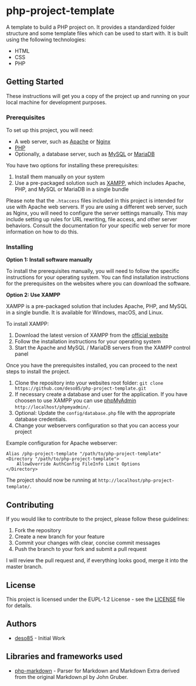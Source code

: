 # php-project-template

A template to build a PHP project on. It provides a standardized folder structure
and some template files which can be used to start with. It is built using the following technologies:

- HTML
- CSS
- PHP

## Getting Started

These instructions will get you a copy of the project up and running on your local machine for development purposes.

### Prerequisites

To set up this project, you will need:

- A web server, such as [Apache](https://httpd.apache.org/download.cgi) or [Nginx](http://nginx.org/en/download.html)
- [PHP](https://www.php.net/downloads.php)
- Optionally, a database server, such as [MySQL](https://www.mysql.com/downloads/) or [MariaDB](https://mariadb.org/download/?t=mariadb)

You have two options for installing these prerequisites:

1. Install them manually on your system
2. Use a pre-packaged solution such as [XAMPP](https://www.apachefriends.org/de/download.html), which includes Apache, PHP, and MySQL or MariaDB in a single bundle

Please note that the `.htaccess` files included in this project is intended for use with Apache web servers.
If you are using a different web server, such as Nginx, you will need to configure the server settings manually.
This may include setting up rules for URL rewriting, file access, and other server behaviors.
Consult the documentation for your specific web server for more information on how to do this.

### Installing

**Option 1: Install software manually**

To install the prerequisites manually, you will need to follow the specific instructions for your operating system.
You can find installation instructions for the prerequisites on the websites where you can download the software.

**Option 2: Use XAMPP**

XAMPP is a pre-packaged solution that includes Apache, PHP, and MySQL in a single bundle. It is available for Windows, macOS, and Linux.

To install XAMPP:

1. Download the latest version of XAMPP from the [official website](https://www.apachefriends.org/index.html)
2. Follow the installation instructions for your operating system
3. Start the Apache and MySQL / MariaDB servers from the XAMPP control panel

Once you have the prerequisites installed, you can proceed to the next steps to install the project.

1. Clone the repository into your websites root folder: `git clone https://github.com/deso85/php-project-template.git`
2. If necessary create a database and user for the application. If you have choosen to use XAMPP you can use [phpMyAdmin](http://localhost/phpmyadmin/) `http://localhost/phpmyadmin/`.
3. Optional: Update the `config/database.php` file with the appropriate database credentials.
4. Change your webservers configuration so that you can access your project

Example configuration for Apache webserver:

```
Alias /php-project-template "/path/to/php-project-template"
<Directory "/path/to/php-project-template">
    AllowOverride AuthConfig FileInfo Limit Options
</Directory>
```

The project should now be running at `http://localhost/php-project-template/`.

## Contributing

If you would like to contribute to the project, please follow these guidelines:

1. Fork the repository
2. Create a new branch for your feature
3. Commit your changes with clear, concise commit messages
4. Push the branch to your fork and submit a pull request

I will review the pull request and, if everything looks good, merge it into the master branch.

## License

This project is licensed under the EUPL-1.2 License - see the [LICENSE](LICENSE) file for details.

## Authors
- [deso85](https://github.com/deso85) - Initial Work

## Libraries and frameworks used

- [php-markdown](https://github.com/michelf/php-markdown) - Parser for Markdown and Markdown Extra derived from the original Markdown.pl by John Gruber.
